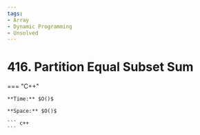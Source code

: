 ```yaml
---
tags:
- Array
- Dynamic Programming
- Unsolved
---
```



# 416. Partition Equal Subset Sum

=== "C++"

    **Time:** $O()$

    **Space:** $O()$

    ``` c++
    ```